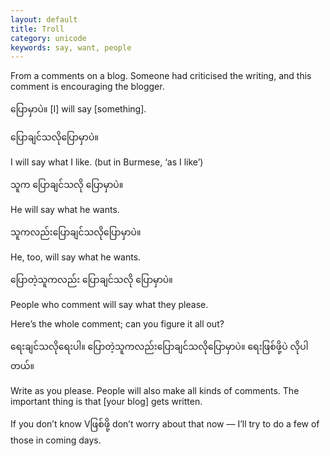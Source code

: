 ```yaml
---
layout: default
title: Troll
category: unicode
keywords: say, want, people
---
```


<p>From a comments on a blog. Someone had criticised the writing, and this comment is encouraging the blogger.</p>
<p><span class='mm3'>ပြောမှာပဲ။</span>   [I] will say [something].</p>
<p class="hide-trigger"><span class='mm3'>ပြောချင်သလိုပြောမှာပဲ။</span></p>
<p class='hide-this'>I will say what I like. (but in Burmese, ‘as I like’)</p>

<p class="hide-trigger"><span class='mm3'>သူက ပြောချင်သလို ပြောမှာပဲ။</span></p>
<p class='hide-this'>He will say what he wants.</p>

<p class="hide-trigger"><span class='mm3'>သူကလည်းပြောချင်သလိုပြောမှာပဲ။</span></p>
<p class='hide-this'>He, too, will say what he wants.</p>

<p class="hide-trigger"><span class='mm3'>ပြောတဲ့သူကလည်း ပြောချင်သလို ပြောမှာပဲ။</span></p>
<p class='hide-this'>People who comment will say what they please.</p>

<p>Here’s the whole comment; can you figure it all out?</p>
<p class="hide-trigger"><span class='mm3'>ရေးချင်သလိုရေးပါ။ ပြောတဲ့သူကလည်းပြောချင်သလိုပြောမှာပဲ။ ရေးဖြစ်ဖို့ပဲ လိုပါတယ်။</span></p>
<p class='hide-this'>Write as you please. People will also make all kinds of comments. The important thing is that [your blog] gets written.</p>

<p>If you don’t know V<span class='mm3'>ဖြစ်ဖို့</span> don’t worry about that now — I’ll try to do a few of those in coming days.</p>
